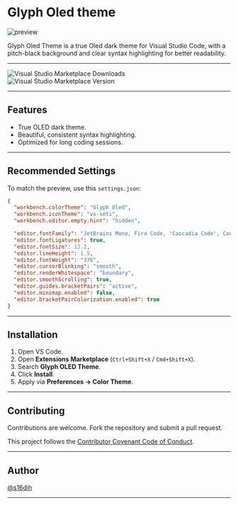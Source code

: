 # Glyph Oled theme

![preview](https://files.catbox.moe/wkini9.png)

Glyph Oled Theme is a true Oled dark theme for Visual Studio Code, with a pitch-black background and clear syntax highlighting for better readability.

---

![Visual Studio Marketplace Downloads](https://img.shields.io/visual-studio-marketplace/d/s16dih.glyph-oled-vscode)
![Visual Studio Marketplace Version](https://img.shields.io/visual-studio-marketplace/v/s16dih.glyph-oled-vscode)

---

## Features

- True OLED dark theme.
- Beautiful, consistent syntax highlighting.
- Optimized for long coding sessions.

---

## Recommended Settings

To match the preview, use this `settings.json`:

```json
{
  "workbench.colorTheme": "Glyph Oled",
  "workbench.iconTheme": "vs-seti",
  "workbench.editor.empty.hint": "hidden",

  "editor.fontFamily": "JetBrains Mono, Fira Code, 'Cascadia Code', Consolas, monospace",
  "editor.fontLigatures": true,
  "editor.fontSize": 13.2,
  "editor.lineHeight": 1.5,
  "editor.fontWeight": "376",
  "editor.cursorBlinking": "smooth",
  "editor.renderWhitespace": "boundary",
  "editor.smoothScrolling": true,
  "editor.guides.bracketPairs": "active",
  "editor.minimap.enabled": false,
  "editor.bracketPairColorization.enabled": true
}

```

---

## Installation

1. Open VS Code.
2. Open **Extensions Marketplace** (`Ctrl+Shift+X` / `Cmd+Shift+X`).
3. Search **Glyph OLED Theme**.
4. Click **Install**.
5. Apply via **Preferences → Color Theme**.

---

## Contributing

Contributions are welcome. Fork the repository and submit a pull request.

This project follows the [Contributor Covenant Code of Conduct](https://www.contributor-covenant.org/version/3/0/code_of_conduct/).

---

## Author

[@s16dih](https://github.com/s16dih)

---
